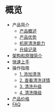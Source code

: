 # 概览

* 产品简介
    * [产品概述](uantiddos/uclean/concepts/overview) 
    * [产品优势](uantiddos/uclean/concepts/advantage)
    * [机房清洗能力](uantiddos/uclean/concepts/protect)
    * [升级记录](uantiddos/uclean/concepts/change)
* [架构和原理简介](uantiddos/uclean/architecture)
* [快速上手](uantiddos/uclean/common) 
* 操作指南
    * [1. 添加清洗](uantiddos/uclean/opintro/add)
    * [2. 查看清洗详情](uantiddos/uclean/opintro/details)
    * [3. 清洗升级](uantiddos/uclean/opintro/upgrade)
    * [4. 清洗降级](uantiddos/uclean/opintro/degrade)
* [产品价格](uantiddos/uclean/price)
* [FAQ](uantiddos/uclean/faq)
    
   
   
    
    
